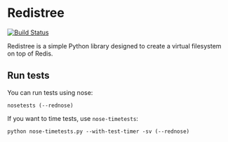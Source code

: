 # Redistree

[![Build Status](https://secure.travis-ci.org/pelletier/redistree.png?branch=master)](http://travis-ci.org/pelletier/redistree)

Redistree is a simple Python library designed to create a virtual filesystem on
top of Redis.


## Run tests

You can run tests using nose:

    nosetests (--rednose)

If you want to time tests, use `nose-timetests`:

    python nose-timetests.py --with-test-timer -sv (--rednose)
